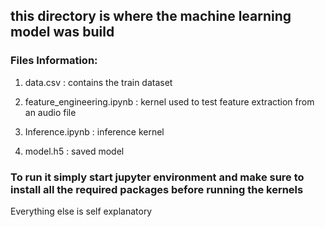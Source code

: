 ## this directory is where the machine learning model was build

### Files Information:

1. data.csv : contains the train dataset

2.  feature_engineering.ipynb : kernel used to test feature extraction from an audio file

3. Inference.ipynb : inference kernel

4. model.h5 : saved model


### To run it simply start jupyter environment and make sure to install all the required packages before running the kernels

Everything else is self explanatory
